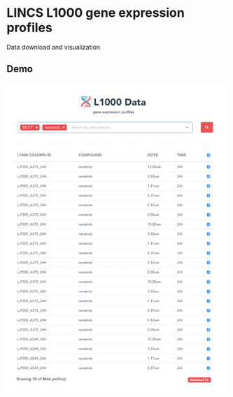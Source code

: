 # LINCS L1000 gene expression profiles
Data download and visualization 

## Demo

![LINCS L1000](https://raw.githubusercontent.com/alioceex/lincs/master/public/img/view.png)
